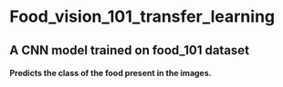 # Food_vision_101_transfer_learning
## A CNN model trained on food_101 dataset
#### Predicts the class of the food present in the images.
